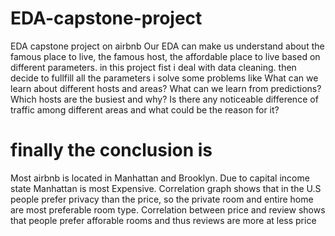 # EDA-capstone-project
EDA capstone project on airbnb
Our EDA can make us understand about the famous place to live, the famous host, the affordable place to live based on different parameters.
in this project fist i deal with data cleaning.
then decide to fullfill all the parameters
i solve some problems like What can we learn about different hosts and areas? 
What can we learn from predictions?
Which hosts are the busiest and why?
Is there any noticeable difference of traffic among different areas and what could be the reason for it?

# finally the conclusion is 
Most airbnb is located in Manhattan and Brooklyn. Due to capital income state Manhattan is most Expensive.
Correlation graph shows that in the U.S people prefer privacy than the price, so the private room and entire home are most preferable room type.
Correlation between price and review shows that people prefer afforable rooms and thus reviews are more at less price
